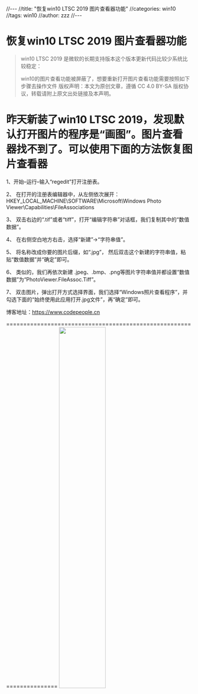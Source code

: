 //---
//title:  "恢复win10 LTSC 2019 图片查看器功能"
//categories: win10
//tags: win10
//author: zzz
//---

# 恢复win10 LTSC 2019 图片查看器功能

> win10 LTSC 2019 是微软的长期支持版本这个版本更新代码比较少系统比较稳定：
>
> win10的图片查看功能被屏蔽了，想要重新打开图片查看功能需要按照如下步骤去操作文件
> 版权声明：本文为原创文章，遵循 CC 4.0 BY-SA 版权协议，转载请附上原文出处链接及本声明。



# 昨天新装了win10 LTSC 2019，发现默认打开图片的程序是“画图”。图片查看器找不到了。可以使用下面的方法恢复图片查看器

1、开始–运行–输入“regedit”打开注册表。

2、 在打开的注册表编辑器中，从左侧依次展开：HKEY_LOCAL_MACHINE\SOFTWARE\Microsoft\Windows Photo Viewer\Capabilities\FileAssociations

3、 双击右边的“.tif”或者“tiff”，打开“编辑字符串”对话框，我们复制其中的“数值数据”。

4、 在右侧空白地方右击，选择“新建”->“字符串值”。

5、 将名称改成你要的图片后缀，如“.jpg”， 然后双击这个新建的字符串值，粘贴“数值数据”并“确定”即可。

6、 类似的，我们再依次新建 .jpeg、.bmp、.png等图片字符串值并都设置“数值数据”为“PhotoViewer.FileAssoc.Tiff”。

7、 双击图片，弹出打开方式选择界面，我们选择“Windows照片查看程序”，并勾选下面的“始终使用此应用打开.jpg文件”，再“确定”即可。



博客地址：<https://www.codepeople.cn>

=====================================================================
<img src="https://github.com/ZZzzpc/ZZzzpc.github.io/blob/master/imges/001.png" width="50%">
